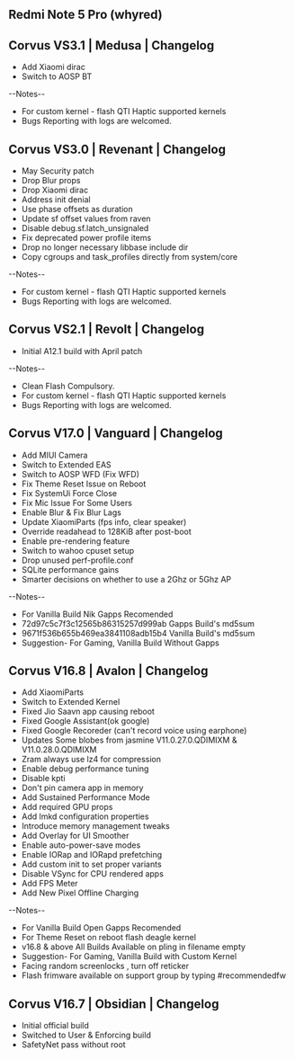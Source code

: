 ## Redmi Note 5 Pro (whyred)

## Corvus VS3.1 | Medusa | Changelog

- Add Xiaomi dirac
- Switch to AOSP BT

--Notes--

- For custom kernel - flash QTI Haptic supported kernels 
- Bugs Reporting with logs are welcomed.

## Corvus VS3.0 | Revenant | Changelog

- May Security patch
- Drop Blur props
- Drop Xiaomi dirac
- Address init denial 
- Use phase offsets as duration
- Update sf offset values from raven 
- Disable debug.sf.latch_unsignaled
- Fix deprecated power profile items
- Drop no longer necessary libbase include dir
- Copy cgroups and task_profiles directly from system/core


--Notes--

- For custom kernel - flash QTI Haptic supported kernels 
- Bugs Reporting with logs are welcomed.


## Corvus VS2.1 | Revolt | Changelog

- Initial A12.1 build with April patch

--Notes--

- Clean Flash Compulsory.
- For custom kernel - flash QTI Haptic supported kernels 
- Bugs Reporting with logs are welcomed.

## Corvus V17.0 | Vanguard | Changelog

- Add MIUI Camera
- Switch to Extended EAS
- Switch to AOSP WFD (Fix WFD)
- Fix Theme Reset Issue on Reboot
- Fix SystemUi Force Close
- Fix Mic Issue For Some Users
- Enable Blur & Fix Blur Lags
- Update XiaomiParts (fps info, clear speaker)
- Override readahead to 128KiB after post-boot
- Enable pre-rendering feature
- Switch to wahoo cpuset setup
- Drop unused perf-profile.conf
- SQLite performance gains
- Smarter decisions on whether to use a 2Ghz or 5Ghz AP

--Notes--

- For Vanilla Build Nik Gapps Recomended
- 72d97c5c7f3c12565b86315257d999ab Gapps Build's md5sum
- 9671f536b655b469ea3841108adb15b4 Vanilla Build's md5sum
- Suggestion- For Gaming, Vanilla Build Without Gapps

## Corvus V16.8 | Avalon | Changelog

- Add XiaomiParts
- Switch to Extended Kernel
- Fixed Jio Saavn app causing reboot
- Fixed Google Assistant(ok google)
- Fixed Google Recoreder (can't record voice using earphone)
- Updates Some blobes from jasmine V11.0.27.0.QDIMIXM & V11.0.28.0.QDIMIXM 
- Zram always use lz4 for compression
- Enable debug performance tuning
- Disable kpti
- Don't pin camera app in memory
- Add Sustained Performance Mode
- Add required GPU props
- Add lmkd configuration properties
- Introduce memory management tweaks
- Add Overlay for UI Smoother
- Enable auto-power-save modes
- Enable IORap and IORapd prefetching
- Add custom init to set proper variants
- Disable VSync for CPU rendered apps
- Add FPS Meter
- Add New Pixel Offline Charging

--Notes--

- For Vanilla Build Open Gapps Recomended
- For Theme Reset on reboot flash deagle kernel
- v16.8 & above All Builds Available on pling in filename empty
- Suggestion- For Gaming, Vanilla Build with Custom Kernel
- Facing random screenlocks , turn off reticker
- Flash frimware available on support group by typing #recommendedfw

## Corvus V16.7 | Obsidian | Changelog

- Initial official build
- Switched to User & Enforcing build
- SafetyNet pass without root
